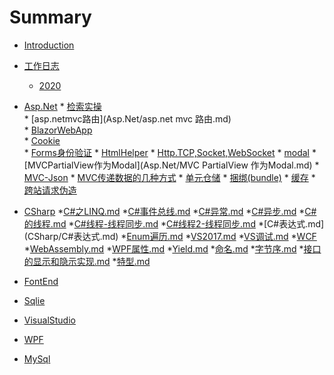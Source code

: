 # Summary

  * [Introduction](README.md)
  * [工作日志]()
      * [2020](日志.md)
  * [Asp.Net]()
        * [检索实操](Asp.Net/ajax.md)        
        * [asp.netmvc路由](Asp.Net/asp.net mvc 路由.md)        
        * [BlazorWebApp](Asp.Net/BlazorWebApp.md)        
        * [Cookie](Asp.Net/Cookie.md)        
        * [Forms身份验证](Asp.Net/Forms身份验证.md)
        * [HtmlHelper](Asp.Net/HtmlHelper.md)
        * [Http.TCP,Socket,WebSocket](Asp.Net/Http.TCP,Socket,WebSocket.md)
        * [modal](Asp.Net/modal.html)
        * [MVCPartialView作为Modal](Asp.Net/MVC PartialView 作为Modal.md)
        * [MVC-Json](Asp.Net/MVC-Json.md)
        * [MVC传递数据的几种方式](Asp.Net/MVC传递数据的几种方式.md)
        * [单元仓储](Asp.Net/单元仓储.md)
        * [捆绑(bundle)](Asp.Net/捆绑(bundle).md)
        * [缓存](Asp.Net/缓存.md)
        * [跨站请求伪造](Asp.Net/跨站请求伪造.md)
  * [CSharp]()
        *[C#之LINQ.md](CSharp/C#之LINQ.md)
        *[C#事件总线.md](CSharp/C#事件总线.md)
        *[C#异常.md](CSharp/C#异常.md)
        *[C#异步.md](CSharp/C#异步.md)
        *[C#的线程.md](CSharp/C#的线程.md)
        *[C#线程-线程同步.md](CSharp/C#线程-线程同步.md)
        *[C#线程2-线程同步.md](CSharp/C#线程2-线程同步.md)
        *[C#表达式.md] (CSharp/C#表达式.md)
        *[Enum遍历.md](CSharp/Enum遍历.md)
        *[VS2017.md](CSharp/VS2017.md)
        *[VS调试.md](CSharp/VS调试.md)
        *[WCF](CSharp/WCF)
        *[WebAssembly.md](CSharp/WebAssembly.md)
        *[WPF属性.md](CSharp/WPF属性.md)
        *[Yield.md](CSharp/Yield.md)
        *[命名.md](CSharp/命名.md)
        *[字节序.md](CSharp/字节序.md)
        *[接口的显示和隐示实现.md](CSharp/接口的显示和隐示实现.md)
        *[特型.md](CSharp/特型.md)
  * [FontEnd]()

  * [Sqlie]()

  * [VisualStudio]()
  * [WPF]()
  * [MySql]()

  

      
      
